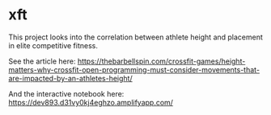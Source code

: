 # xft

This project looks into the correlation between athlete height and placement in elite competitive fitness.

See the article here: https://thebarbellspin.com/crossfit-games/height-matters-why-crossfit-open-programming-must-consider-movements-that-are-impacted-by-an-athletes-height/

And the interactive notebook here: https://dev893.d31vy0kj4eghzo.amplifyapp.com/
